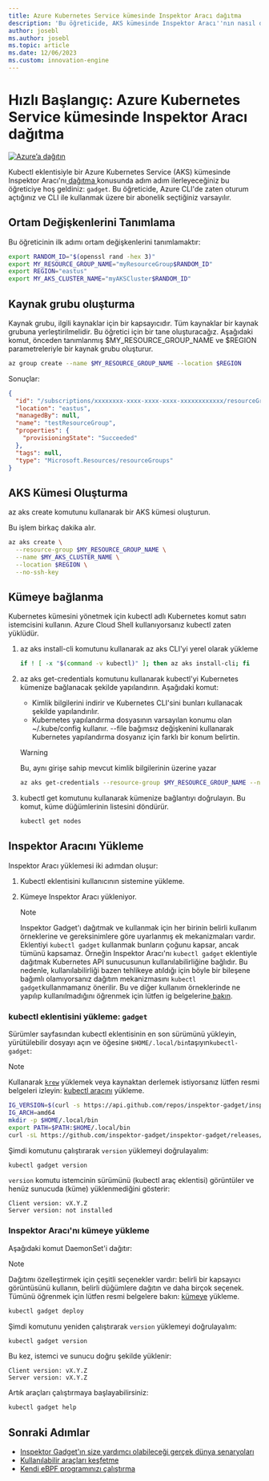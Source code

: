 ```yaml
---
title: Azure Kubernetes Service kümesinde Inspektor Aracı dağıtma
description: 'Bu öğreticide, AKS kümesinde Inspektor Aracı''nın nasıl dağıtılacağı gösterilmektedir'
author: josebl
ms.author: josebl
ms.topic: article
ms.date: 12/06/2023
ms.custom: innovation-engine
---
```


# Hızlı Başlangıç: Azure Kubernetes Service kümesinde Inspektor Aracı dağıtma

[![Azure’a dağıtın](https://aka.ms/deploytoazurebutton)](https://go.microsoft.com/fwlink/?linkid=2262844)

Kubectl eklentisiyle bir Azure Kubernetes Service (AKS) kümesinde Inspektor Aracı'nı[ dağıtma ](https://www.inspektor-gadget.io/)konusunda adım adım ilerleyeceğiniz bu öğreticiye hoş geldiniz: `gadget`. Bu öğreticide, Azure CLI'de zaten oturum açtığınız ve CLI ile kullanmak üzere bir abonelik seçtiğiniz varsayılır.

## Ortam Değişkenlerini Tanımlama

Bu öğreticinin ilk adımı ortam değişkenlerini tanımlamaktır:

```bash
export RANDOM_ID="$(openssl rand -hex 3)"
export MY_RESOURCE_GROUP_NAME="myResourceGroup$RANDOM_ID"
export REGION="eastus"
export MY_AKS_CLUSTER_NAME="myAKSCluster$RANDOM_ID"
```

## Kaynak grubu oluşturma

Kaynak grubu, ilgili kaynaklar için bir kapsayıcıdır. Tüm kaynaklar bir kaynak grubuna yerleştirilmelidir. Bu öğretici için bir tane oluşturacağız. Aşağıdaki komut, önceden tanımlanmış $MY_RESOURCE_GROUP_NAME ve $REGION parametreleriyle bir kaynak grubu oluşturur.

```bash
az group create --name $MY_RESOURCE_GROUP_NAME --location $REGION
```

Sonuçlar:

<!-- expected_similarity=0.3 -->
```JSON
{
  "id": "/subscriptions/xxxxxxxx-xxxx-xxxx-xxxx-xxxxxxxxxxxx/resourceGroups/myResourceGroup210",
  "location": "eastus",
  "managedBy": null,
  "name": "testResourceGroup",
  "properties": {
    "provisioningState": "Succeeded"
  },
  "tags": null,
  "type": "Microsoft.Resources/resourceGroups"
}
```

## AKS Kümesi Oluşturma

az aks create komutunu kullanarak bir AKS kümesi oluşturun.

Bu işlem birkaç dakika alır.

```bash
az aks create \
  --resource-group $MY_RESOURCE_GROUP_NAME \
  --name $MY_AKS_CLUSTER_NAME \
  --location $REGION \
  --no-ssh-key
```

## Kümeye bağlanma

Kubernetes kümesini yönetmek için kubectl adlı Kubernetes komut satırı istemcisini kullanın. Azure Cloud Shell kullanıyorsanız kubectl zaten yüklüdür.

1. az aks install-cli komutunu kullanarak az aks CLI'yi yerel olarak yükleme

    ```bash
    if ! [ -x "$(command -v kubectl)" ]; then az aks install-cli; fi
    ```

2. az aks get-credentials komutunu kullanarak kubectl'yi Kubernetes kümenize bağlanacak şekilde yapılandırın. Aşağıdaki komut:
    - Kimlik bilgilerini indirir ve Kubernetes CLI'sini bunları kullanacak şekilde yapılandırılır.
    - Kubernetes yapılandırma dosyasının varsayılan konumu olan ~/.kube/config kullanır. --file bağımsız değişkenini kullanarak Kubernetes yapılandırma dosyanız için farklı bir konum belirtin.

    > [!WARNING]
    > Bu, aynı girişe sahip mevcut kimlik bilgilerinin üzerine yazar

    ```bash
    az aks get-credentials --resource-group $MY_RESOURCE_GROUP_NAME --name $MY_AKS_CLUSTER_NAME --overwrite-existing
    ```

3. kubectl get komutunu kullanarak kümenize bağlantıyı doğrulayın. Bu komut, küme düğümlerinin listesini döndürür.

    ```bash
    kubectl get nodes
    ```

## Inspektor Aracını Yükleme

Inspektor Aracı yüklemesi iki adımdan oluşur:

1. Kubectl eklentisini kullanıcının sistemine yükleme.
2. Kümeye Inspektor Aracı yükleniyor.

    > [!NOTE]
    > Inspektor Gadget'ı dağıtmak ve kullanmak için her birinin belirli kullanım örneklerine ve gereksinimlere göre uyarlanmış ek mekanizmaları vardır. Eklentiyi `kubectl gadget` kullanmak bunların çoğunu kapsar, ancak tümünü kapsamaz. Örneğin Inspektor Aracı'nı `kubectl gadget` eklentiyle dağıtmak Kubernetes API sunucusunun kullanılabilirliğine bağlıdır. Bu nedenle, kullanılabilirliği bazen tehlikeye atıldığı için böyle bir bileşene bağımlı olamıyorsanız dağıtım mekanizmasını `kubectl gadget`kullanmamanız önerilir. Bu ve diğer kullanım örneklerinde ne yapılıp kullanılmadığını öğrenmek için lütfen ig belgelerine[ bakın](https://github.com/inspektor-gadget/inspektor-gadget/blob/main/docs/ig.md).

### kubectl eklentisini yükleme: `gadget`

Sürümler sayfasından kubectl eklentisinin en son sürümünü yükleyin, yürütülebilir dosyayı açın ve öğesine `$HOME/.local/bin`taşıyın`kubectl-gadget`:

> [!NOTE]
> Kullanarak [`krew`](https://sigs.k8s.io/krew) yüklemek veya kaynaktan derlemek istiyorsanız lütfen resmi belgeleri izleyin: [kubectl aracını](https://github.com/inspektor-gadget/inspektor-gadget/blob/main/docs/install.md#installing-kubectl-gadget) yükleme.

```bash
IG_VERSION=$(curl -s https://api.github.com/repos/inspektor-gadget/inspektor-gadget/releases/latest | jq -r .tag_name)
IG_ARCH=amd64
mkdir -p $HOME/.local/bin
export PATH=$PATH:$HOME/.local/bin
curl -sL https://github.com/inspektor-gadget/inspektor-gadget/releases/download/${IG_VERSION}/kubectl-gadget-linux-${IG_ARCH}-${IG_VERSION}.tar.gz  | tar -C $HOME/.local/bin -xzf - kubectl-gadget
```

Şimdi komutunu çalıştırarak `version` yüklemeyi doğrulayalım:

```bash
kubectl gadget version
```

`version` komutu istemcinin sürümünü (kubectl araç eklentisi) görüntüler ve henüz sunucuda (küme) yüklenmediğini gösterir:

<!--expected_similarity="(?m)^Client version: v\d+\.\d+\.\d+$\n^Server version: not installed$"-->
```text
Client version: vX.Y.Z
Server version: not installed
```

### Inspektor Aracı'nı kümeye yükleme

Aşağıdaki komut DaemonSet'i dağıtır:

> [!NOTE]
> Dağıtımı özelleştirmek için çeşitli seçenekler vardır: belirli bir kapsayıcı görüntüsünü kullanın, belirli düğümlere dağıtın ve daha birçok seçenek. Tümünü öğrenmek için lütfen resmi belgelere bakın: [kümeye](https://github.com/inspektor-gadget/inspektor-gadget/blob/main/docs/install.md#installing-in-the-cluster) yükleme.

```bash
kubectl gadget deploy
```

Şimdi komutunu yeniden çalıştırarak `version` yüklemeyi doğrulayalım:

```bash
kubectl gadget version
```

Bu kez, istemci ve sunucu doğru şekilde yüklenir:

<!--expected_similarity="(?m)^Client version: v\d+\.\d+\.\d+$\n^Server version: v\d+\.\d+\.\d+$"-->
```text
Client version: vX.Y.Z
Server version: vX.Y.Z
```

Artık araçları çalıştırmaya başlayabilirsiniz:

```bash
kubectl gadget help
```

<!--
## Clean Up

### Undeploy Inspektor Gadget

```bash
kubectl gadget undeploy
```

### Clean up Azure resources

When no longer needed, you can use `az group delete` to remove the resource group, cluster, and all related resources as follows. The `--no-wait` parameter returns control to the prompt without waiting for the operation to complete. The `--yes` parameter confirms that you wish to delete the resources without an additional prompt to do so.

```bash
az group delete --name $MY_RESOURCE_GROUP_NAME --no-wait --yes
```
-->

## Sonraki Adımlar
- [Inspektor Gadget'ın size yardımcı olabileceği gerçek dünya senaryoları](https://go.microsoft.com/fwlink/p/?linkid=2260402#use-cases)
- [Kullanılabilir araçları keşfetme](https://go.microsoft.com/fwlink/p/?linkid=2260070)
- [Kendi eBPF programınızı çalıştırma](https://go.microsoft.com/fwlink/p/?linkid=2259865)
